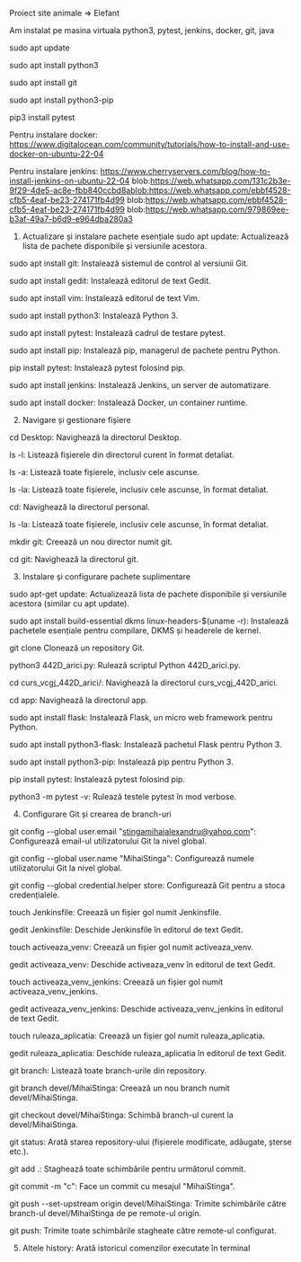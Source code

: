 Proiect site animale => Elefant

Am instalat pe masina virtuala python3, pytest, jenkins, docker, git, java

sudo apt update

sudo apt install python3

sudo apt install git

sudo apt install python3-pip

pip3 install pytest

Pentru instalare docker: https://www.digitalocean.com/community/tutorials/how-to-install-and-use-docker-on-ubuntu-22-04

Pentru instalare jenkins: https://www.cherryservers.com/blog/how-to-install-jenkins-on-ubuntu-22-04
blob:https://web.whatsapp.com/131c2b3e-9f29-4de5-ac8e-fbb840ccbd8ablob:https://web.whatsapp.com/ebbf4528-cfb5-4eaf-be23-274171fb4d99
blob:https://web.whatsapp.com/ebbf4528-cfb5-4eaf-be23-274171fb4d99
blob:https://web.whatsapp.com/979869ee-b3af-49a7-b6d9-e964dba280a3




1. Actualizare și instalare pachete esențiale
sudo apt update: Actualizează lista de pachete disponibile și versiunile acestora.

sudo apt install git: Instalează sistemul de control al versiunii Git.

sudo apt install gedit: Instalează editorul de text Gedit.

sudo apt install vim: Instalează editorul de text Vim.

sudo apt install python3: Instalează Python 3.

sudo apt install pytest: Instalează cadrul de testare pytest.

sudo apt install pip: Instalează pip, managerul de pachete pentru Python.

pip install pytest: Instalează pytest folosind pip.

sudo apt install jenkins: Instalează Jenkins, un server de automatizare.

sudo apt install docker: Instalează Docker, un container runtime.




2. Navigare și gestionare fișiere

cd Desktop: Navighează la directorul Desktop.

ls -l: Listează fișierele din directorul curent în format detaliat.

ls -a: Listează toate fișierele, inclusiv cele ascunse.

ls -la: Listează toate fișierele, inclusiv cele ascunse, în format detaliat.

cd: Navighează la directorul personal.

ls -la: Listează toate fișierele, inclusiv cele ascunse, în format detaliat.

mkdir git: Creează un nou director numit git.

cd git: Navighează la directorul git.



3. Instalare și configurare pachete suplimentare

sudo apt-get update: Actualizează lista de pachete disponibile și versiunile acestora (similar cu apt update).

sudo apt install build-essential dkms linux-headers-$(uname -r): Instalează pachetele esențiale pentru compilare, DKMS și headerele de kernel.

git clone  Clonează un repository Git.

python3 442D_arici.py: Rulează scriptul Python 442D_arici.py.

cd curs_vcgj_442D_arici/: Navighează la directorul curs_vcgj_442D_arici.

cd app: Navighează la directorul app.

sudo apt install flask: Instalează Flask, un micro web framework pentru Python.

sudo apt install python3-flask: Instalează pachetul Flask pentru Python 3.

sudo apt install python3-pip: Instalează pip pentru Python 3.

pip install pytest: Instalează pytest folosind pip.

python3 -m pytest -v: Rulează testele pytest în mod verbose.

4. Configurare Git și crearea de branch-uri

git config --global user.email "stingamihaialexandru@yahoo.com": Configurează email-ul utilizatorului Git la nivel global.

git config --global user.name "MihaiStinga": Configurează numele utilizatorului Git la nivel global.

git config --global credential.helper store: Configurează Git pentru a stoca credențialele.

touch Jenkinsfile: Creează un fișier gol numit Jenkinsfile.

gedit Jenkinsfile: Deschide Jenkinsfile în editorul de text Gedit.

touch activeaza_venv: Creează un fișier gol numit activeaza_venv.

gedit activeaza_venv: Deschide activeaza_venv în editorul de text Gedit.

touch activeaza_venv_jenkins: Creează un fișier gol numit activeaza_venv_jenkins.

gedit activeaza_venv_jenkins: Deschide activeaza_venv_jenkins în editorul de text Gedit.

touch ruleaza_aplicatia: Creează un fișier gol numit ruleaza_aplicatia.

gedit ruleaza_aplicatia: Deschide ruleaza_aplicatia în editorul de text Gedit.

git branch: Listează toate branch-urile din repository.

git branch devel/MihaiStinga: Creează un nou branch numit devel/MihaiStinga.

git checkout devel/MihaiStinga: Schimbă branch-ul curent la devel/MihaiStinga.

git status: Arată starea repository-ului (fișierele modificate, adăugate, șterse etc.).

git add .: Staghează toate schimbările pentru următorul commit.

git commit -m "c": Face un commit cu mesajul "MihaiStinga".

git push --set-upstream origin devel/MihaiStinga: Trimite schimbările către branch-ul devel/MihaiStinga de pe remote-ul origin.

git push: Trimite toate schimbările stagheate către remote-ul configurat.


5. Altele
history: Arată istoricul comenzilor executate în terminal
